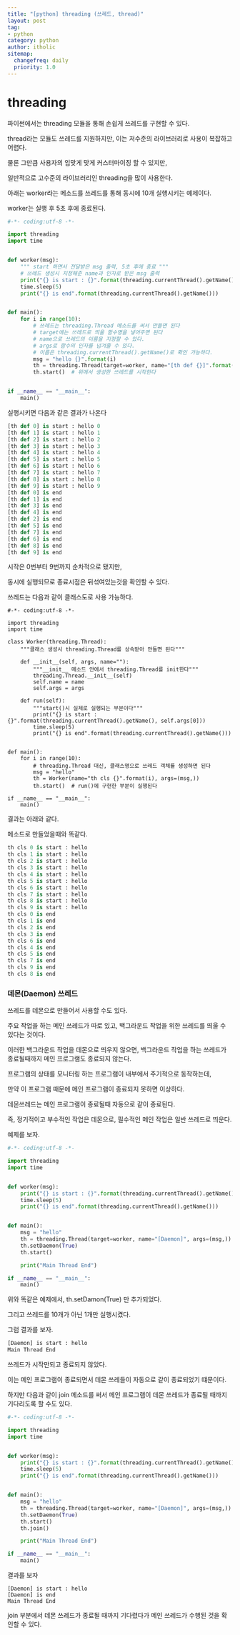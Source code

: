```yaml
---
title: "[python] threading (쓰레드, thread)"
layout: post
tag:
- python
category: python
author: itholic
sitemap:
  changefreq: daily
  priority: 1.0
---
```


# threading

파이썬에서는 threading 모듈을 통해 손쉽게 쓰레드를 구현할 수 있다.

thread라는 모듈도 쓰레드를 지원하지만, 이는 저수준의 라이브러리로 사용이 복잡하고 어렵다.

물론 그만큼 사용자의 입맞게 맞게 커스터마이징 할 수 있지만, 

일반적으로 고수준의 라이브러리인 threading을 많이 사용한다.

아래는 worker라는 메소드를 쓰레드를 통해 동시에 10개 실행시키는 예제이다.

worker는 실행 후 5초 후에 종료된다.

```python
#-*- coding:utf-8 -*-

import threading
import time


def worker(msg):
    """ start 하면서 전달받은 msg 출력, 5초 후에 종료 """
    # 쓰레드 생성시 지정해준 name과 인자로 받은 msg 출력
    print("{} is start : {}".format(threading.currentThread().getName(), msg))
    time.sleep(5)
    print("{} is end".format(threading.currentThread().getName()))


def main():
    for i in range(10):
        # 쓰레드는 threading.Thread 메소드를 써서 만들면 된다
        # target에는 쓰레드로 띄울 함수명을 넣어주면 된다
        # name으로 쓰레드의 이름을 지정할 수 있다.
        # args로 함수의 인자를 넘겨줄 수 있다.
        # 이름은 threading.currentThread().getName()로 확인 가능하다.
        msg = "hello {}".format(i)
        th = threading.Thread(target=worker, name="[th def {}]".format(i), args=(msg,))
        th.start()  # 위에서 생성한 쓰레드를 시작한다


if __name__ == "__main__":
    main()
```

실행시키면 다음과 같은 결과가 나온다


```python
[th def 0] is start : hello 0
[th def 1] is start : hello 1
[th def 2] is start : hello 2
[th def 3] is start : hello 3
[th def 4] is start : hello 4
[th def 5] is start : hello 5
[th def 6] is start : hello 6
[th def 7] is start : hello 7
[th def 8] is start : hello 8
[th def 9] is start : hello 9
[th def 0] is end
[th def 1] is end
[th def 3] is end
[th def 4] is end
[th def 2] is end
[th def 5] is end
[th def 7] is end
[th def 6] is end
[th def 8] is end
[th def 9] is end
```

시작은 0번부터 9번까지 순차적으로 됐지만,

동시에 실행되므로 종료시점은 뒤섞여있는것을 확인할 수 있다.

쓰레드는 다음과 같이 클래스도로 사용 가능하다.

```
#-*- coding:utf-8 -*-

import threading
import time

class Worker(threading.Thread):
    """클래스 생성시 threading.Thread를 상속받아 만들면 된다"""

    def __init__(self, args, name=""):
        """__init__ 메소드 안에서 threading.Thread를 init한다"""
        threading.Thread.__init__(self)
        self.name = name
        self.args = args

    def run(self):
        """start()시 실제로 실행되는 부분이다"""
        print("{} is start : {}".format(threading.currentThread().getName(), self.args[0]))
        time.sleep(5)
        print("{} is end".format(threading.currentThread().getName()))


def main():
    for i in range(10):
        # threading.Thread 대신, 클래스명으로 쓰레드 객체를 생성하면 된다
        msg = "hello"
        th = Worker(name="th cls {}".format(i), args=(msg,))
        th.start()  # run()에 구현한 부분이 실행된다

if __name__ == "__main__":
    main()

```

결과는 아래와 같다.

메소드로 만들었을때와 똑같다.

```python
th cls 0 is start : hello
th cls 1 is start : hello
th cls 2 is start : hello
th cls 3 is start : hello
th cls 4 is start : hello
th cls 5 is start : hello
th cls 6 is start : hello
th cls 7 is start : hello
th cls 8 is start : hello
th cls 9 is start : hello
th cls 0 is end
th cls 1 is end
th cls 2 is end
th cls 3 is end
th cls 6 is end
th cls 4 is end
th cls 5 is end
th cls 7 is end
th cls 9 is end
th cls 8 is end
```

### 데몬(Daemon) 쓰레드

쓰레드를 데몬으로 만들어서 사용할 수도 있다.

주요 작업을 하는 메인 쓰레드가 따로 있고, 백그라운드 작업을 위한 쓰레드를 띄울 수 있다는 것이다.

이러한 백그라운드 작업을 데몬으로 띄우지 않으면, 백그라운드 작업을 하는 쓰레드가 종료될때까지 메인 프로그램도 종료되지 않는다.

프로그램의 상태를 모니터링 하는 프로그램이 내부에서 주기적으로 동작하는데, 

만약 이 프로그램 때문에 메인 프로그램이 종료되지 못하면 이상하다.

데몬쓰레드는 메인 프로그램이 종료될때 자동으로 같이 종료된다.

즉, 정기적이고 부수적인 작업은 데몬으로, 필수적인 메인 작업은 일반 쓰레드로 띄운다.

예제를 보자.

```python
#-*- coding:utf-8 -*-

import threading
import time


def worker(msg):
    print("{} is start : {}".format(threading.currentThread().getName(), msg))
    time.sleep(5)
    print("{} is end".format(threading.currentThread().getName()))


def main():
    msg = "hello"
    th = threading.Thread(target=worker, name="[Daemon]", args=(msg,))
    th.setDaemon(True)
    th.start()

    print("Main Thread End")

if __name__ == "__main__":
    main()
```

위와 똑같은 예제에서, th.setDamon(True) 만 추가되었다.

그리고 쓰레드를 10개가 아닌 1개만 실행시켰다.

그럼 결과를 보자.

```html
[Daemon] is start : hello
Main Thread End
```

쓰레드가 시작만되고 종료되지 않았다.

이는 메인 프로그램이 종료되면서 데몬 쓰레들이 자동으로 같이 종료되었기 떄문이다.

하지만 다음과 같이 join 메소드를 써서 메인 프로그램이 데몬 쓰레드가 종료될 때까지 기다리도록 할 수도 있다.

```python
#-*- coding:utf-8 -*-

import threading
import time


def worker(msg):
    print("{} is start : {}".format(threading.currentThread().getName(), msg))
    time.sleep(5)
    print("{} is end".format(threading.currentThread().getName()))


def main():
    msg = "hello"
    th = threading.Thread(target=worker, name="[Daemon]", args=(msg,))
    th.setDaemon(True)
    th.start()
    th.join()

    print("Main Thread End")

if __name__ == "__main__":
    main()
```

결과를 보자

```
[Daemon] is start : hello
[Daemon] is end
Main Thread End
```

join 부분에서 데몬 쓰레드가 종료될 때까지 기다렸다가 메인 쓰레드가 수행된 것을 확인할 수 있다.
